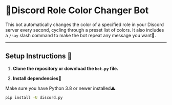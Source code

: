 # 🌈Discord Role Color Changer Bot

This bot automatically changes the color of a specified role in your Discord server every second, cycling through a preset list of colors. It also includes a `/say` slash command to make the bot repeat any message you want🥰.

---

## Setup Instructions 📝

1. **Clone the repository or download the `bot.py` file.**

2. **Install dependencies👾**

Make sure you have Python 3.8 or newer installed⚠.

```bash
pip install -U discord.py

